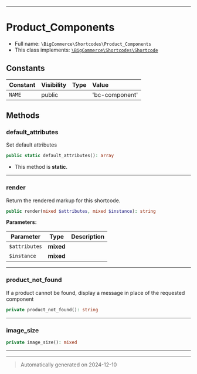 ***

# Product_Components





* Full name: `\BigCommerce\Shortcodes\Product_Components`
* This class implements:
[`\BigCommerce\Shortcodes\Shortcode`](./Shortcode.md)


## Constants

| Constant | Visibility | Type | Value |
|:---------|:-----------|:-----|:------|
|`NAME`|public| |&#039;bc-component&#039;|


## Methods


### default_attributes

Set default attributes

```php
public static default_attributes(): array
```



* This method is **static**.








***

### render

Return the rendered markup for this shortcode.

```php
public render(mixed $attributes, mixed $instance): string
```








**Parameters:**

| Parameter | Type | Description |
|-----------|------|-------------|
| `$attributes` | **mixed** |  |
| `$instance` | **mixed** |  |





***

### product_not_found

If a product cannot be found, display a message
in place of the requested component

```php
private product_not_found(): string
```












***

### image_size



```php
private image_size(): mixed
```












***


***
> Automatically generated on 2024-12-10

